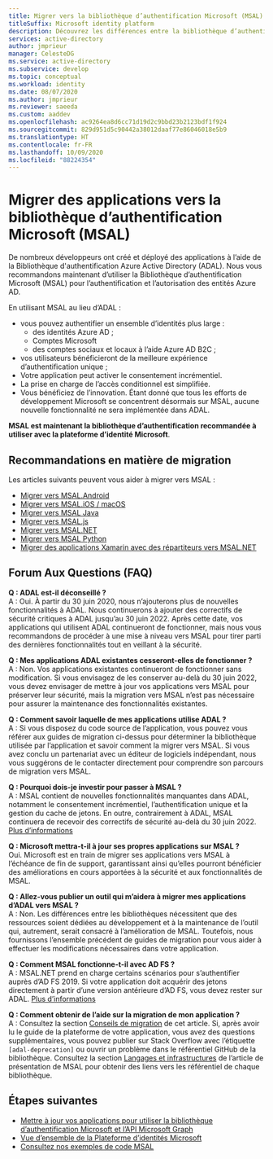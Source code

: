 ```yaml
---
title: Migrer vers la bibliothèque d’authentification Microsoft (MSAL)
titleSuffix: Microsoft identity platform
description: Découvrez les différences entre la bibliothèque d’authentification Microsoft (MSAL) et la bibliothèque d’authentification Azure AD (ADAL), et apprenez à effectuer une migration vers MSAL.
services: active-directory
author: jmprieur
manager: CelesteDG
ms.service: active-directory
ms.subservice: develop
ms.topic: conceptual
ms.workload: identity
ms.date: 08/07/2020
ms.author: jmprieur
ms.reviewer: saeeda
ms.custom: aaddev
ms.openlocfilehash: ac9264ea8d6cc71d19d2c9bbd23b2123bdf1f924
ms.sourcegitcommit: 829d951d5c90442a38012daaf77e86046018e5b9
ms.translationtype: HT
ms.contentlocale: fr-FR
ms.lasthandoff: 10/09/2020
ms.locfileid: "88224354"
---
```

# <a name="migrate-applications-to-microsoft-authentication-library-msal"></a>Migrer des applications vers la bibliothèque d’authentification Microsoft (MSAL)

De nombreux développeurs ont créé et déployé des applications à l’aide de la Bibliothèque d'authentification Azure Active Directory (ADAL). Nous vous recommandons maintenant d’utiliser la Bibliothèque d’authentification Microsoft (MSAL) pour l’authentification et l’autorisation des entités Azure AD.

En utilisant MSAL au lieu d’ADAL :

- vous pouvez authentifier un ensemble d’identités plus large :
  - des identités Azure AD ;
  - Comptes Microsoft
  - des comptes sociaux et locaux à l’aide Azure AD B2C ;
- vos utilisateurs bénéficieront de la meilleure expérience d’authentification unique ;
- Votre application peut activer le consentement incrémentiel.
- La prise en charge de l’accès conditionnel est simplifiée.
- Vous bénéficiez de l’innovation. Étant donné que tous les efforts de développement Microsoft se concentrent désormais sur MSAL, aucune nouvelle fonctionnalité ne sera implémentée dans ADAL.

**MSAL est maintenant la bibliothèque d’authentification recommandée à utiliser avec la plateforme d’identité Microsoft**.

## <a name="migration-guidance"></a>Recommandations en matière de migration

Les articles suivants peuvent vous aider à migrer vers MSAL :

- [Migrer vers MSAL.Android](migrate-android-adal-msal.md)
- [Migrer vers MSAL.iOS / macOS](migrate-objc-adal-msal.md)
- [Migrer vers MSAL Java](migrate-adal-msal-java.md)
- [Migrer vers MSAL.js](msal-compare-msal-js-and-adal-js.md)
- [Migrer vers MSAL.NET](msal-net-migration.md)
- [Migrer vers MSAL Python](migrate-python-adal-msal.md)
- [Migrer des applications Xamarin avec des répartiteurs vers MSAL.NET](msal-net-migration-ios-broker.md)

## <a name="frequently-asked-questions-faq"></a>Forum Aux Questions (FAQ)

__Q : ADAL est-il déconseillé ?__  
A : Oui. À partir du 30 juin 2020, nous n’ajouterons plus de nouvelles fonctionnalités à ADAL. Nous continuerons à ajouter des correctifs de sécurité critiques à ADAL jusqu’au 30 juin 2022. Après cette date, vos applications qui utilisent ADAL continueront de fonctionner, mais nous vous recommandons de procéder à une mise à niveau vers MSAL pour tirer parti des dernières fonctionnalités tout en veillant à la sécurité.

__Q : Mes applications ADAL existantes cesseront-elles de fonctionner ?__  
A : Non. Vos applications existantes continueront de fonctionner sans modification. Si vous envisagez de les conserver au-delà du 30 juin 2022, vous devez envisager de mettre à jour vos applications vers MSAL pour préserver leur sécurité, mais la migration vers MSAL n’est pas nécessaire pour assurer la maintenance des fonctionnalités existantes.

__Q : Comment savoir laquelle de mes applications utilise ADAL ?__  
A : Si vous disposez du code source de l’application, vous pouvez vous référer aux guides de migration ci-dessus pour déterminer la bibliothèque utilisée par l’application et savoir comment la migrer vers MSAL. Si vous avez conclu un partenariat avec un éditeur de logiciels indépendant, nous vous suggérons de le contacter directement pour comprendre son parcours de migration vers MSAL.

__Q : Pourquoi dois-je investir pour passer à MSAL ?__  
A : MSAL contient de nouvelles fonctionnalités manquantes dans ADAL, notamment le consentement incrémentiel, l’authentification unique et la gestion du cache de jetons. En outre, contrairement à ADAL, MSAL continuera de recevoir des correctifs de sécurité au-delà du 30 juin 2022. [Plus d’informations](msal-overview.md)

__Q : Microsoft mettra-t-il à jour ses propres applications sur MSAL ?__  
Oui. Microsoft est en train de migrer ses applications vers MSAL à l’échéance de fin de support, garantissant ainsi qu’elles pourront bénéficier des améliorations en cours apportées à la sécurité et aux fonctionnalités de MSAL.

__Q : Allez-vous publier un outil qui m’aidera à migrer mes applications d’ADAL vers MSAL ?__  
A : Non. Les différences entre les bibliothèques nécessitent que des ressources soient dédiées au développement et à la maintenance de l’outil qui, autrement, serait consacré à l’amélioration de MSAL. Toutefois, nous fournissons l’ensemble précédent de guides de migration pour vous aider à effectuer les modifications nécessaires dans votre application.

__Q : Comment MSAL fonctionne-t-il avec AD FS ?__  
A : MSAL.NET prend en charge certains scénarios pour s’authentifier auprès d’AD FS 2019. Si votre application doit acquérir des jetons directement à partir d’une version antérieure d’AD FS, vous devez rester sur ADAL. [Plus d’informations](msal-net-adfs-support.md)

__Q : Comment obtenir de l’aide sur la migration de mon application ?__  
A : Consultez la section [Conseils de migration](#migration-guidance) de cet article. Si, après avoir lu le guide de la plateforme de votre application, vous avez des questions supplémentaires, vous pouvez publier sur Stack Overflow avec l’étiquette `[adal-deprecation]` ou ouvrir un problème dans le référentiel GitHub de la bibliothèque. Consultez la section [Langages et infrastructures](msal-overview.md#languages-and-frameworks) de l’article de présentation de MSAL pour obtenir des liens vers les référentiel de chaque bibliothèque.

## <a name="next-steps"></a>Étapes suivantes

- [Mettre à jour vos applications pour utiliser la bibliothèque d’authentification Microsoft et l’API Microsoft Graph](https://techcommunity.microsoft.com/t5/azure-active-directory-identity/update-your-applications-to-use-microsoft-authentication-library/ba-p/1257363)
- [Vue d’ensemble de la Plateforme d’identités Microsoft](v2-overview.md)
- [Consultez nos exemples de code MSAL](sample-v2-code.md)
